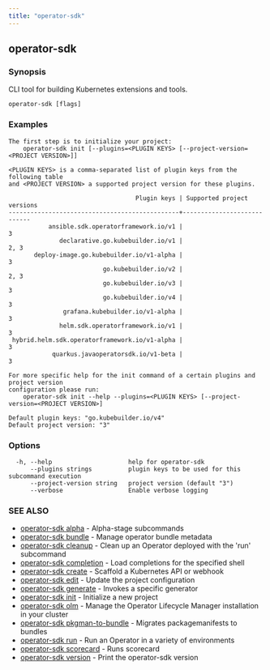 ```yaml
---
title: "operator-sdk"
---
```

## operator-sdk



### Synopsis

CLI tool for building Kubernetes extensions and tools.


```
operator-sdk [flags]
```

### Examples

```
The first step is to initialize your project:
    operator-sdk init [--plugins=<PLUGIN KEYS> [--project-version=<PROJECT VERSION>]]

<PLUGIN KEYS> is a comma-separated list of plugin keys from the following table
and <PROJECT VERSION> a supported project version for these plugins.

                                   Plugin keys | Supported project versions
-----------------------------------------------+----------------------------
           ansible.sdk.operatorframework.io/v1 |                          3
              declarative.go.kubebuilder.io/v1 |                       2, 3
       deploy-image.go.kubebuilder.io/v1-alpha |                          3
                          go.kubebuilder.io/v2 |                       2, 3
                          go.kubebuilder.io/v3 |                          3
                          go.kubebuilder.io/v4 |                          3
               grafana.kubebuilder.io/v1-alpha |                          3
              helm.sdk.operatorframework.io/v1 |                          3
 hybrid.helm.sdk.operatorframework.io/v1-alpha |                          3
            quarkus.javaoperatorsdk.io/v1-beta |                          3

For more specific help for the init command of a certain plugins and project version
configuration please run:
    operator-sdk init --help --plugins=<PLUGIN KEYS> [--project-version=<PROJECT VERSION>]

Default plugin keys: "go.kubebuilder.io/v4"
Default project version: "3"

```

### Options

```
  -h, --help                     help for operator-sdk
      --plugins strings          plugin keys to be used for this subcommand execution
      --project-version string   project version (default "3")
      --verbose                  Enable verbose logging
```

### SEE ALSO

* [operator-sdk alpha](../operator-sdk_alpha)	 - Alpha-stage subcommands
* [operator-sdk bundle](../operator-sdk_bundle)	 - Manage operator bundle metadata
* [operator-sdk cleanup](../operator-sdk_cleanup)	 - Clean up an Operator deployed with the 'run' subcommand
* [operator-sdk completion](../operator-sdk_completion)	 - Load completions for the specified shell
* [operator-sdk create](../operator-sdk_create)	 - Scaffold a Kubernetes API or webhook
* [operator-sdk edit](../operator-sdk_edit)	 - Update the project configuration
* [operator-sdk generate](../operator-sdk_generate)	 - Invokes a specific generator
* [operator-sdk init](../operator-sdk_init)	 - Initialize a new project
* [operator-sdk olm](../operator-sdk_olm)	 - Manage the Operator Lifecycle Manager installation in your cluster
* [operator-sdk pkgman-to-bundle](../operator-sdk_pkgman-to-bundle)	 - Migrates packagemanifests to bundles
* [operator-sdk run](../operator-sdk_run)	 - Run an Operator in a variety of environments
* [operator-sdk scorecard](../operator-sdk_scorecard)	 - Runs scorecard
* [operator-sdk version](../operator-sdk_version)	 - Print the operator-sdk version

